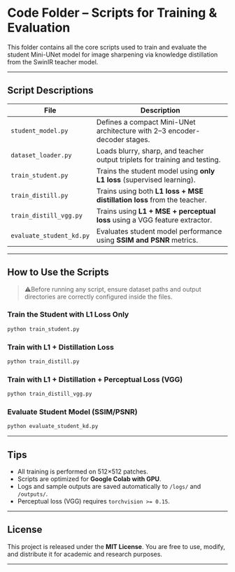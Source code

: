 # Code Folder – Scripts for Training & Evaluation

This folder contains all the core scripts used to train and evaluate the student Mini-UNet model for image sharpening via knowledge distillation from the SwinIR teacher model.

---

## Script Descriptions

| File                     | Description                                                                |
| ------------------------ | -------------------------------------------------------------------------- |
| `student_model.py`       | Defines a compact Mini-UNet architecture with 2–3 encoder-decoder stages.  |
| `dataset_loader.py`      | Loads blurry, sharp, and teacher output triplets for training and testing. |
| `train_student.py`       | Trains the student model using **only L1 loss** (supervised learning).     |
| `train_distill.py`       | Trains using both **L1 loss + MSE distillation loss** from the teacher.    |
| `train_distill_vgg.py`   | Trains using **L1 + MSE + perceptual loss** using a VGG feature extractor. |
| `evaluate_student_kd.py` | Evaluates student model performance using **SSIM and PSNR** metrics.       |

---

## How to Use the Scripts

> ⚠Before running any script, ensure dataset paths and output directories are correctly configured inside the files.

### Train the Student with L1 Loss Only

```bash
python train_student.py
```

### Train with L1 + Distillation Loss

```bash
python train_distill.py
```

### Train with L1 + Distillation + Perceptual Loss (VGG)

```bash
python train_distill_vgg.py
```

### Evaluate Student Model (SSIM/PSNR)

```bash
python evaluate_student_kd.py
```

---

## Tips

* All training is performed on 512×512 patches.
* Scripts are optimized for **Google Colab with GPU**.
* Logs and sample outputs are saved automatically to `/logs/` and `/outputs/`.
* Perceptual loss (VGG) requires `torchvision >= 0.15`.

---

## License

This project is released under the **MIT License**. You are free to use, modify, and distribute it for academic and research purposes.

---
